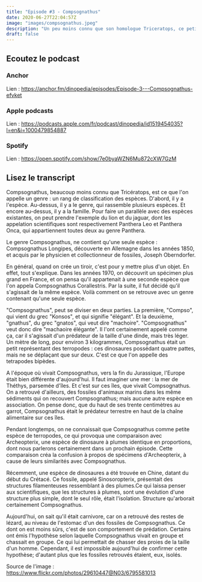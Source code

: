 ```yaml
---
title: "Episode #3 - Compsognathus"
date: 2020-06-27T22:04:57Z
image: "images/compsognathus.jpeg"
description: "Un peu moins connu que son homologue Triceratops, ce petit dinosaure était néanmoins au sommet de la chaine alimentaire de son écosystème. Encore une espèce (ou plutôt un genre), fascinant. Parlons-en."
draft: false
---
```


## Ecoutez le podcast

### Anchor

Lien : https://anchor.fm/dinopedia/episodes/Episode-3---Compsognathus-efvket

### Apple podcasts

Lien : https://podcasts.apple.com/fr/podcast/dinopedia/id1519454035?l=en&i=1000479854887

### Spotify

Lien : https://open.spotify.com/show/7e0byaWZN6Mu872cXW7GzM

## Lisez le transcript

Compsognathus, beaucoup moins connu que Tricératops, est ce que l'on appelle un genre : un rang de classification des espèces. D'abord, il y a l'espèce. Au-dessus, il y a le genre, qui rassemble plusieurs espèces. Et encore au-dessus, il y a la famille. Pour faire un parallèle avec des espèces existantes, on peut prendre l'exemple du lion et du jaguar, dont les appelation scientifiques sont respectivement Panthera Leo et Panthera Onca, qui appartiennent toutes deux au genre Panthera.

Le genre Compsognathus, ne contient qu'une seule espèce : Compsognathus Longipes, découverte en Allemagne dans les années 1850, et acquis par le physicien et collectionneur de fossiles, Joseph Oberndorfer.

En général, quand on crée un tiroir, c'est pour y mettre plus d'un objet. En effet, tout s'explique. Dans les années 1970, on découvrit un spécimen plus grand en France, et on pensa qu'il appartenait à une seconde espèce que l'on appela Compsognathus Corallestris. Par la suite, il fut décidé qu'il s'agissait de la même espèce. Voilà comment on se retrouve avec un genre contenant qu'une seule espèce.

"Compsognathus", peut se diviser en deux parties. La première, "Compso", qui vient du grec "Konsos", et qui signifie "élégant". Et la deuxième, "gnathus", du grec "gnatos", qui veut dire "machoire". "Compsognathus" veut donc dire "machaoire élégante". Il l'ont certainement appelé comme ça, car il s'agissait d'un prédateur de la taille  d'une dinde, mais très léger. Un mètre de long, pour environ 3 kilogrammes, Compsognathus était un petit représentant des terropodes : ces dinosaures possédant quatre pattes, mais ne se déplaçant que sur deux. C'est ce que l'on appelle des tetrapodes bipèdes.

A l'époque où vivait Compsognathus, vers la fin du Jurassique, l'Europe était bien différente d'aujourd'hui. Il faut imaginer une mer : la mer de Théthys, parsemée d'îles. Et c'est sur ces îles, que vivait Compsognathus. On a retrouvé d'ailleurs, des fossiles d'animaux marins dans les même sédiments qui on recouvert Compsognathus; mais aucune autre espèce en association. On pense donc, que du haut de ses trente centimètres au garrot, Compsognathus était le prédateur terrestre en haut de la chaîne alimentaire sur ces îles.

Pendant longtemps, on ne connaissait que Compsognathus comme petite espèce de terropodes, ce qui provoqua une comparaison avec Archeopterix, une espèce de dinosaure à plumes identique en proportions, dont nous parlerons certainement dans un prochain épisode. Cette comparaison créa la confusion à propos de spécimens d'Archeopterix, à cause de leurs similarités avec Compsognathus.

Récemment, une espèce de dinosaures a été trouvée en Chine, datant du début du Crétacé. Ce fossile, appelé Sinosoropterix, présentait des structures filamenteuses ressemblant à des plumes.Ce qui laissa penser aux scientifiques, que les structures à plumes, sont une évolution d'une structure plus simple, dont le seul rôle, était l'isolation. Structure qu'arborait certainement Compsognathus.

Aujourd'hui, on sait qu'il était carnivore, car on a retrouvé des restes de lézard, au niveau de l'estomac d'un des fossiles de Compsognathus. Ce dont on est moins sûrs, c'est de son comportement de prédation. Certains ont émis l'hypothèse selon laquelle Compsognathus vivait en groupe et chassait en groupe. Ce qui lui permettait de chasser des proies de la taille d'un homme. Cependant, il est impossible aujourd'hui de confirmer cette hypothèse; d'autant plus que les fossiles retrouvés étaient, eux, isolés.

Source de l'image : https://www.flickr.com/photos/29610447@N03/6795581013
